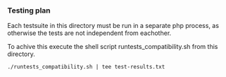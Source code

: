 ### Testing plan

Each testsuite in this directory must be run in a separate php process, as otherwise the tests are not independent from eachother.

To achive this execute the shell script runtests_compatibility.sh from this directory.

```
./runtests_compatibility.sh | tee test-results.txt
```
